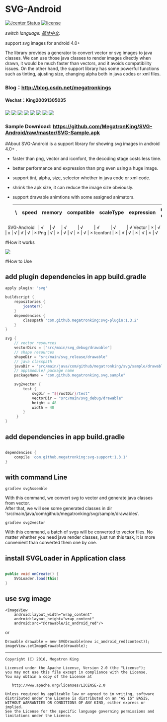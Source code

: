 # SVG-Android

[![Jcenter Status](https://img.shields.io/badge/download-1.3.1-brightgreen.svg)](https://bintray.com/megatronking/maven)
[![license](http://img.shields.io/badge/license-apache_2.0-red.svg?style=flat)](https://github.com/MegatronKing/SVG-Android/raw/master/LICENSE)

*switch language: [简体中文](README.zh-cn.md).*

support svg images for android 4.0+ <br>

The library provides a generator to convert vector or svg images to java classes.
We can use those java classes to render images directly when drawn, it would be 
much faster than vectors, and it avoids compatibility issues. On the other hand,
the support library has some powerful functions such as tinting, ajusting size, 
changing alpha both in java codes or xml files.

### Blog：http://blog.csdn.net/megatronkings
#### Wechat：King20091305035

###

![](https://github.com/MegatronKing/SVG-Android/blob/master/screenshots/sample1.png)
![](https://github.com/MegatronKing/SVG-Android/blob/master/screenshots/sample2.png)
![](https://github.com/MegatronKing/SVG-Android/blob/master/screenshots/sample3.png)
![](https://github.com/MegatronKing/SVG-Android/blob/master/screenshots/sample4.png)
![](https://github.com/MegatronKing/SVG-Android/blob/master/screenshots/sample5.png)
![](https://github.com/MegatronKing/SVG-Android/blob/master/screenshots/sample6.png)
![](https://github.com/MegatronKing/SVG-Android/blob/master/screenshots/animation1.gif)
![](https://github.com/MegatronKing/SVG-Android/blob/master/screenshots/animation2.gif)

### Sample Download: https://github.com/MegatronKing/SVG-Android/raw/master/SVG-Sample.apk

#About
SVG-Android is a support library for showing svg images in android 4.0+ .
- faster than png, vector and iconfont, the decoding stage costs less time.
- better performance and expression than png even using a huge image.
- support tint, alpha, size, selector whether in java code or xml code.
- shrink the apk size, it can reduce the image size obviously.
- support drawable animtions with some assigned animators.


  \\              | speed  | memory | compatible | scaleType | expression | multi-colors | shrink
  ----------------|--------|--------|------------|-----------|------------|--------------|--------
   SVG-Android    | √      | √      | √          | √         | √          | √            | √
   Vector         | ×      | √      | x          | √         | √          | √            | ×
   Png            | √      | ×      | √          | √         | ×          | √            | ×
   Iconfont       | ×      | √      | √          | ×         | √          | ×            | √

#How it works

![](https://github.com/MegatronKing/SVG-Android/blob/master/screenshots/core.png)

#How to Use

## add plugin dependencies in app build.gradle
```gradle
apply plugin: 'svg'

buildscript {
    repositories {
        jcenter()
    }
    dependencies {
        classpath 'com.github.megatronking:svg-plugin:1.3.2'
    }
}

svg {
    // vector resources
    vectorDirs = ["src/main/svg_debug/drawable"]
    // shape resources
    shapeDir = "src/main/svg_release/drawable"
    // java classpath
    javaDir = "src/main/java/com/github/megatronking/svg/sample/drawables"
    // app(module) package name
    packageName = "com.github.megatronking.svg.sample"

    svg2vector {
        test {
            svgDir = "${rootDir}/test"
            vectorDir = "src/main/svg_debug/drawable"
            height = 48
            width = 48
        }
     }
}

```

## add dependencies in app build.gradle
```gradle

dependencies {
    compile 'com.github.megatronking:svg-support:1.3.1'
}

```

## with command Line
```
gradlew svgAssemble
```
With this command, we convert svg to vector and generate java classes from vector.<br>
After that, we will see some generated classes in dir 'src/main/java/com/github/megatronking/svg/sample/drawables'.

```
gradlew svg2vector
```
With this command, a batch of svgs will be converted to vector files. No matter whether you need java render classes, just run this task, it is more convenient than converted them one by one.


## install SVGLoader in Application class
```java

public void onCreate() {
    SVGLoader.load(this)
}

```

## use svg image
```
<ImageView
    android:layout_width="wrap_content"
    android:layout_height="wrap_content"
    android:src="@drawable/ic_android_red"/>
```

or

```
Drawable drawable = new SVGDrawable(new ic_android_red(context));
imageView.setImageDrawable(drawable);
```


--------

    Copyright (C) 2016, Megatron King

    Licensed under the Apache License, Version 2.0 (the "License");
    you may not use this file except in compliance with the License.
    You may obtain a copy of the License at

       http://www.apache.org/licenses/LICENSE-2.0

    Unless required by applicable law or agreed to in writing, software
    distributed under the License is distributed on an "AS IS" BASIS,
    WITHOUT WARRANTIES OR CONDITIONS OF ANY KIND, either express or implied.
    See the License for the specific language governing permissions and
    limitations under the License.



